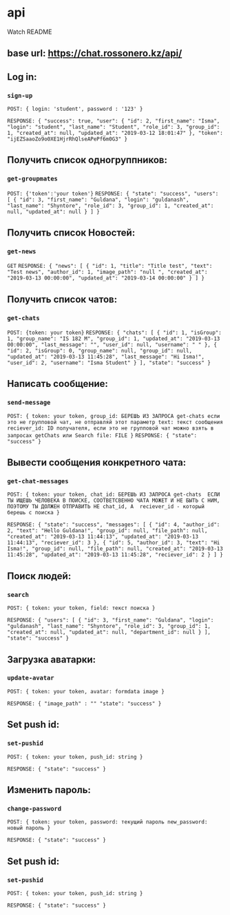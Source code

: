 # api
Watch README

## base url: https://chat.rossonero.kz/api/

## Log in:
### `sign-up`
`POST: { login: 'student', password : '123' }`

`RESPONSE: {
    "success": true,
    "user": {
        "id": 2,
        "first_name": "Isma",
        "login": "student",
        "last_name": "Student",
        "role_id": 3,
        "group_id": 1,
        "created_at": null,
        "updated_at": "2019-03-12 18:01:47"
    },
    "token": "ijEZSaaoZo9o0XE1HjrRhQlseAPePf6m0G3"
}`


## Получить список одногруппников:
### `get-groupmates`
`POST: {'token':'your token'}`
`RESPONSE: {
    "state": "success",
    "users": [
        {
            "id": 3,
            "first_name": "Guldana",
            "login": "guldanash",
            "last_name": "Shyntore",
            "role_id": 3,
            "group_id": 1,
            "created_at": null,
            "updated_at": null
        }
    ]
}`



## Получить список Новостей:
### `get-news`
`GET`
`RESPONSE: {
    "news": [
        {
            "id": 1,
            "title": "Title test",
            "text": "Test news",
            "author_id": 1,
            "image_path": "null ",
            "created_at": "2019-03-13 00:00:00",
            "updated_at": "2019-03-14 00:00:00"
        }
    ]
}`


## Получить список чатов:
### `get-chats`
`POST: {token: your token}`
`RESPONSE: {
    "chats": [
        {
            "id": 1,
            "isGroup": 1,
            "group_name": "IS 182 M",
            "group_id": 1,
            "updated_at": "2019-03-13 00:00:00",
            "last_message": "",
            "user_id": null,
            "username": " "
        },
        {
            "id": 2,
            "isGroup": 0,
            "group_name": null,
            "group_id": null,
            "updated_at": "2019-03-13 11:45:28",
            "last_message": "Hi Isma!",
            "user_id": 2,
            "username": "Isma Student"
        }
    ],
    "state": "success"
}`




## Написать сообщение:
### `send-message`
`POST: {
token: your token,
group_id: БЕРЕШЬ ИЗ ЗАПРОСА get-chats если это не групповой чат, не отправляй этот параметр
text: текст сообщения
reciever_id: ID получателя, если это не групповой чат можно взять в запросах getChats или Search
file: FILE
}`
`RESPONSE: {
    "state": "success"
}`




## Вывести сообщения конкретного чата:
### `get-chat-messages`
`POST: {
token: your token,
chat_id: БЕРЕШЬ ИЗ ЗАПРОСА get-chats 
ЕСЛИ ТЫ ИЩЕШЬ ЧЕЛОВЕКА В ПОИСКЕ, СООТВЕТСВЕННО ЧАТА МОЖЕТ И НЕ БЫТЬ С НИМ, ПОЭТОМУ ТЫ ДОЛЖЕН ОТПРАВИТЬ НЕ chat_id, А 
reciever_id - который берешь с поиска
}`

`RESPONSE: {
    "state": "success",
    "messages": [
        {
            "id": 4,
            "author_id": 2,
            "text": "Hello Guldana!",
            "group_id": null,
            "file_path": null,
            "created_at": "2019-03-13 11:44:13",
            "updated_at": "2019-03-13 11:44:13",
            "reciever_id": 3
        },
        {
            "id": 5,
            "author_id": 3,
            "text": "Hi Isma!",
            "group_id": null,
            "file_path": null,
            "created_at": "2019-03-13 11:45:28",
            "updated_at": "2019-03-13 11:45:28",
            "reciever_id": 2
        }
    ]
}`



## Поиск людей:
### `search`
`POST: {
token: your token,
field: текст поиска
}`

`RESPONSE: {
    "users": [
        {
            "id": 3,
            "first_name": "Guldana",
            "login": "guldanash",
            "last_name": "Shyntore",
            "role_id": 3,
            "group_id": 1,
            "created_at": null,
            "updated_at": null,
            "department_id": null
        }
    ],
    "state": "success"
}`



## Загрузка аватарки:
### `update-avatar`
`POST: {
token: your token,
avatar: formdata image
}`

`RESPONSE: {
    "image_path" : ""
    "state": "success"
}`

## Set push id:
### `set-pushid`
`POST: {
token: your token,
push_id: string
}`

`RESPONSE: {
    "state": "success"
}`



## Изменить пароль:
### `change-password`
`POST: {
token: your token,
password: текущий пароль
new_password: новый пароль
}`

`RESPONSE: {
    "state": "success"
}`

## Set push id:
### `set-pushid`
`POST: {
token: your token,
push_id: string
}`

`RESPONSE: {
    "state": "success"
}`
